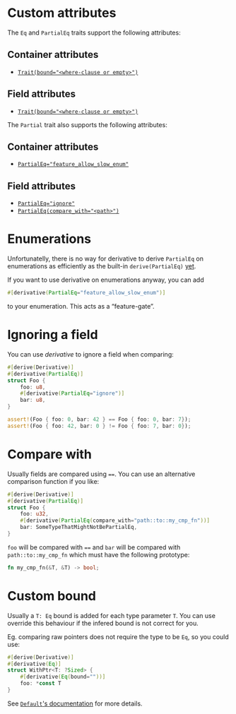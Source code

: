 # Custom attributes
The `Eq` and `PartialEq` traits support the following attributes:

## Container attributes
* [`Trait(bound="<where-clause or empty>")`](#custom-bound)

## Field attributes
* [`Trait(bound="<where-clause or empty>")`](#custom-bound)

The `Partial` trait also supports the following attributes:

## Container attributes
* [`PartialEq="feature_allow_slow_enum"`](#enumerations)

## Field attributes
* [`PartialEq="ignore"`](#ignoring-a-field)
* [`PartialEq(compare_with="<path>")`](#compare-with)

# Enumerations

Unfortunatelly, there is no way for derivative to derive `PartialEq` on
enumerations as efficiently as the built-in `derive(PartialEq)`
[yet][discriminant].

If you want to use derivative on enumerations anyway, you can add

```rust
#[derivative(PartialEq="feature_allow_slow_enum")]
```

to your enumeration. This acts as a “feature-gate”.

# Ignoring a field

You can use *derivative* to ignore a field when comparing:

```rust
#[derive(Derivative)]
#[derivative(PartialEq)]
struct Foo {
    foo: u8,
    #[derivative(PartialEq="ignore")]
    bar: u8,
}

assert!(Foo { foo: 0, bar: 42 } == Foo { foo: 0, bar: 7});
assert!(Foo { foo: 42, bar: 0 } != Foo { foo: 7, bar: 0});
```

# Compare with

Usually fields are compared using `==`. You can use an alternative comparison
function if you like:

```rust
#[derive(Derivative)]
#[derivative(PartialEq)]
struct Foo {
    foo: u32,
    #[derivative(PartialEq(compare_with="path::to::my_cmp_fn"))]
    bar: SomeTypeThatMightNotBePartialEq,
}
```

`foo` will be compared with `==` and `bar` will be compared with
`path::to::my_cmp_fn` which must have the following prototype:

```rust
fn my_cmp_fn(&T, &T) -> bool;
```

# Custom bound

Usually a `T: Eq` bound is added for each type parameter `T`. You can use
override this behaviour if the infered bound is not correct for you.

Eg. comparing raw pointers does not require the type to be `Eq`, so you could
use:

```rust
#[derive(Derivative)]
#[derivative(Eq)]
struct WithPtr<T: ?Sized> {
    #[derivative(Eq(bound=""))]
    foo: *const T
}
```

See [`Default`'s documentation](./Default.md#custom-bound) for more details.

[discriminant]: https://github.com/rust-lang/rfcs/pull/1696
